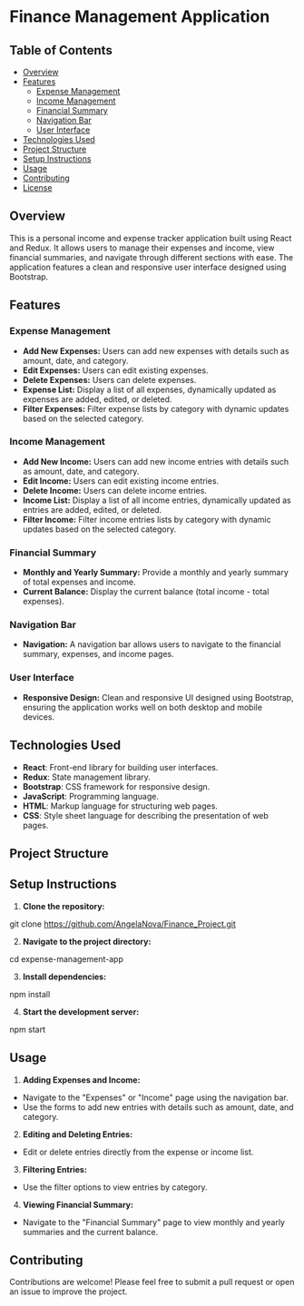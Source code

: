 # Finance Management Application

## Table of Contents

- [Overview](#overview)
- [Features](#features)
  - [Expense Management](#expense-management)
  - [Income Management](#income-management)
  - [Financial Summary](#financial-summary)
  - [Navigation Bar](#navigation-bar)
  - [User Interface](#user-interface)
- [Technologies Used](#technologies-used)
- [Project Structure](#project-structure)
- [Setup Instructions](#setup-instructions)
- [Usage](#usage)
- [Contributing](#contributing)
- [License](#license)

## Overview

This is a personal income and expense tracker application built using React and Redux. It allows users to manage their expenses and income, view financial summaries, and navigate through different sections with ease. The application features a clean and responsive user interface designed using Bootstrap.

## Features

### Expense Management

- **Add New Expenses:** Users can add new expenses with details such as amount, date, and category.
- **Edit Expenses:** Users can edit existing expenses.
- **Delete Expenses:** Users can delete expenses.
- **Expense List:** Display a list of all expenses, dynamically updated as expenses are added, edited, or deleted.
- **Filter Expenses:** Filter expense lists by category with dynamic updates based on the selected category.

### Income Management

- **Add New Income:** Users can add new income entries with details such as amount, date, and category.
- **Edit Income:** Users can edit existing income entries.
- **Delete Income:** Users can delete income entries.
- **Income List:** Display a list of all income entries, dynamically updated as entries are added, edited, or deleted.
- **Filter Income:** Filter income entries lists by category with dynamic updates based on the selected category.

### Financial Summary

- **Monthly and Yearly Summary:** Provide a monthly and yearly summary of total expenses and income.
- **Current Balance:** Display the current balance (total income - total expenses).

### Navigation Bar

- **Navigation:** A navigation bar allows users to navigate to the financial summary, expenses, and income pages.

### User Interface

- **Responsive Design:** Clean and responsive UI designed using Bootstrap, ensuring the application works well on both desktop and mobile devices.

## Technologies Used

- **React**: Front-end library for building user interfaces.
- **Redux**: State management library.
- **Bootstrap**: CSS framework for responsive design.
- **JavaScript**: Programming language.
- **HTML**: Markup language for structuring web pages.
- **CSS**: Style sheet language for describing the presentation of web pages.

## Project Structure


## Setup Instructions

1. **Clone the repository:**

git clone https://github.com/AngelaNova/Finance_Project.git

2. **Navigate to the project directory:**

cd expense-management-app

3. **Install dependencies:**

npm install

4. **Start the development server:**

npm start


## Usage

1. **Adding Expenses and Income:**
- Navigate to the "Expenses" or "Income" page using the navigation bar.
- Use the forms to add new entries with details such as amount, date, and category.

2. **Editing and Deleting Entries:**
- Edit or delete entries directly from the expense or income list.

3. **Filtering Entries:**
- Use the filter options to view entries by category.

4. **Viewing Financial Summary:**
- Navigate to the "Financial Summary" page to view monthly and yearly summaries and the current balance.

## Contributing

Contributions are welcome! Please feel free to submit a pull request or open an issue to improve the project.


